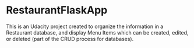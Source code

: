 # RestaurantFlaskApp
This is an Udacity project created to organize the information in a Restaurant database, and display Menu Items which can be created, edited, or deleted (part of the CRUD process for databases). 
